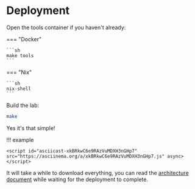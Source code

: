 # Deployment

Open the tools container if you haven't already:

=== "Docker"

    ```sh
    make tools
    ```

=== "Nix"

    ```sh
    nix-shell
    ```

Build the lab:

```sh
make
```

Yes it's that simple!

!!! example

    <script id="asciicast-xkBRkwC6e9RAzVuMDXH3nGHp7" src="https://asciinema.org/a/xkBRkwC6e9RAzVuMDXH3nGHp7.js" async></script>

It will take a while to download everything,
you can read the [architecture document](../../architecture/overview.md) while waiting for the deployment to complete.
